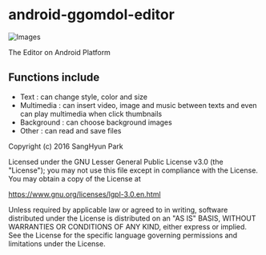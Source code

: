# android-ggomdol-editor

![Images](https://lh3.googleusercontent.com/RMVSMQGVgctJBYctrcYhaKInZidRon-ljz4W4Be7Ta3D8OaighyRy-pN6i0evuO7CvxKHy9QYiebAEV1zqawa2wbpTz85TH3jE3YYDhQE20m4rAD1raco3llPImJoLwVwxgUNVdWDiuVJWVlH25fuR0OGIdDYMkFrNGLjQFUEEKJ8vAI2KeGOV9ook3WFZzQC8MVgzSnAO_7MqkMAkhF_ypUV-zrAPqK6NsS85mVB-oBGUX8iYxRqV5qIsdQ0TLbd8Up7YWt_eDZG-tOlt8qFPTU79U8JZVuPtopqw-Zf3j8BBKujrCyPgWeYf47MMnfb1JNyTGLu7KltloIOVsQscYknOKhHVJqQ-Rq_Nse5ouXe6hQMBHPN0uCS-fTUZ4hR8okw3M4KqqwSR6VO_CiDvB_E32Q0d1Mh4Deafmcm_9I6RTrFl_EsqKldfBP7j5Htil_YppQlUaOKEA-RSdgGYDEVJHRm___pxyBy9CkZdH1VJxz1ziuY13Po8hxdbDViBAVIcpfWtAiS-3dACQnfYaSizr0mQDm8lE8TYbZ4NLJcZPqSul0uhXiDtiwE0jJvMEsbT5Guyk4woeHwrQHJCtua8MC-g=w452-h803-no)

The Editor on Android Platform 

Functions include
--------

* Text : can change style, color and size
* Multimedia : can insert video, image and music between texts and even can play multimedia when click thumbnails 
* Background : can choose background images
* Other : can read and save files   




Copyright (c) 2016 SangHyun Park

Licensed under the GNU Lesser General Public License v3.0 (the "License"); you may not use this file except in compliance with the License. You may obtain a copy of the License at

https://www.gnu.org/licenses/lgpl-3.0.en.html

Unless required by applicable law or agreed to in writing, software distributed under the License is distributed on an "AS IS" BASIS, WITHOUT WARRANTIES OR CONDITIONS OF ANY KIND, either express or implied. See the License for the specific language governing permissions and limitations under the License.

